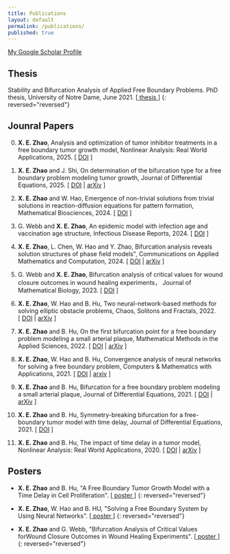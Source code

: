 ```yaml
---
title: Publications
layout: default
permalink: /publications/
published: true
---
```


<a href="https://scholar.google.com/citations?user=jlRNTa8AAAAJ&hl=en">My Google Scholar Profile</a>

## Thesis
Stability and Bifurcation Analysis of Applied Free Boundary Problems. PhD thesis, University of Notre Dame, June 2021. [[ thesis ](https://drive.google.com/file/d/1Mrph0rRfZuhuKckJBSTx0xkz_KzfTBI9/view?usp=sharing)]
{: reversed="reversed"}


## Jounral Papers
0. <b>X. E. Zhao</b>, Analysis and optimization of tumor inhibitor treatments in a free boundary tumor growth model, Nonlinear Analysis: Real World Applications, 2025. [&nbsp;<a href="https://authors.elsevier.com/a/1l7LJ5Dp%7E-tRtU">DOI</a>&nbsp;]

0. <b>X. E. Zhao</b> and J. Shi, On determination of the bifurcation type for a free boundary problem modeling tumor growth, Journal of Differential Equations, 2025. [&nbsp;<a href="https://www.sciencedirect.com/science/article/pii/S0022039625003791">DOI</a>&nbsp;|&nbsp;<a href="https://arxiv.org/abs/2502.15065">arXiv</a>&nbsp;]

0. <b>X. E. Zhao</b> and W. Hao, Emergence of non-trivial solutions from trivial solutions in reaction-diffusion equations for
pattern formation, Mathematical Biosciences, 2024. [&nbsp;<a href="https://www.sciencedirect.com/science/article/pii/S0025556424000828">DOI</a>&nbsp;]

0. G. Webb and <b>X. E. Zhao</b>, An epidemic model with infection age and vaccination age structure, Infectious Disease Reports, 2024. [&nbsp;<a href="https://www.mdpi.com/2036-7449/16/1/4">DOI</a>&nbsp;]

0. <b>X. E. Zhao</b>, L. Chen, W. Hao and Y. Zhao, Bifurcation analysis reveals solution structures of phase field models", Communications on Applied Mathematics and Computation, 2024. [&nbsp;<a href="https://link.springer.com/article/10.1007/s42967-022-00221-1">DOI</a>&nbsp;|
<a href="https://arxiv.org/abs/2210.06691">arXiv</a>&nbsp;]

0. G. Webb and <b>X. E. Zhao</b>, Bifurcation analysis of critical values for wound closure outcomes in wound healing experiments， Journal of Mathematical Biology, 2023. [&nbsp;<a href="https://link.springer.com/article/10.1007/s00285-023-01896-7">DOI</a>&nbsp;]

0. <b>X. E. Zhao</b>, W. Hao and B. Hu, Two neural-network-based methods for solving elliptic obstacle problems, Chaos, Solitons and Fractals, 2022. [&nbsp;<a href="https://www.sciencedirect.com/science/article/abs/pii/S0960077922005239">DOI</a>&nbsp;|
<a href="https://arxiv.org/abs/2111.01761">arXiv</a>&nbsp;]

0. <b>X. E. Zhao</b> and B. Hu, On the first bifurcation point for a free boundary problem modeling a small arterial plaque, Mathematical Methods in the Applied Sciences, 2022. [&nbsp;<a href="https://onlinelibrary.wiley.com/doi/abs/10.1002/mma.8087">DOI</a>&nbsp;|
<a href="https://arxiv.org/abs/2011.01528">arXiv</a>&nbsp;]

0. <b>X. E. Zhao</b>, W. Hao and B. Hu, Convergence analysis of neural networks for solving a free boundary problem, Computers & Mathematics with Applications, 2021. [&nbsp;<a href="https://www.sciencedirect.com/science/article/pii/S0898122121001139?casa_token=o-RVbd0DHt0AAAAA:-WRnFnAO1k8AXBPk-2dFYNKJJkQ6fz9To45_M6OhZzpuZ0SmrfUutiIcq5FFkTicF5CvqItvyw">DOI</a>&nbsp;|
<a href="https://arxiv.org/abs/2011.00315">arxiv</a>&nbsp;]

0. <b>X. E. Zhao</b> and B. Hu, Bifurcation for a free boundary problem modeling a small arterial plaque, Journal of Differential Equations, 2021. [&nbsp;<a href="https://www.sciencedirect.com/science/article/abs/pii/S002203962100231X">DOI</a>&nbsp;|
<a href="https://arxiv.org/abs/2008.02407">arXiv</a>&nbsp;]

0. <b>X. E. Zhao</b> and B. Hu, Symmetry-breaking bifurcation for a free-boundary tumor model with time delay, Journal of Differential Equations, 2021. [&nbsp;<a href="https://www.sciencedirect.com/science/article/abs/pii/S0022039620300280">DOI</a>&nbsp;]


0. <b>X. E. Zhao</b> and B. Hu, The impact of time delay in a tumor model, Nonlinear Analysis: Real World Applications, 2020. [&nbsp;<a href="https://www.sciencedirect.com/science/article/abs/pii/S1468121818312732">DOI</a>&nbsp;|
<a href="https://arxiv.org/abs/1907.01148">arXiv</a>&nbsp;]















## Posters
* <b>X. E. Zhao</b> and B. Hu, "A Free Boundary Tumor Growth Model with a Time Delay in Cell Proliferation". [[ poster ](https://drive.google.com/file/d/150LiQvIaTKNHumH_hkT1VzfNzhzMAI03/view?usp=sharing)]
{: reversed="reversed"}

* <b>X. E. Zhao</b>, W. Hao and B. HU, "Solving a Free Boundary System by Using Neural Networks". [[ poster ](https://drive.google.com/file/d/145iRWgocVOQzJa5CstVUh1dYVMu0rz7L/view?usp=sharing)]
{: reversed="reversed"}

* <b>X. E. Zhao</b> and G. Webb, "Bifurcation Analysis of Critical Values forWound Closure Outcomes in Wound Healing Experiments". [[ poster ](https://drive.google.com/file/d/1-zAy2c2-1LoJ6ZnUzD3ktGPXwTQZTTew/view)]
{: reversed="reversed"}




